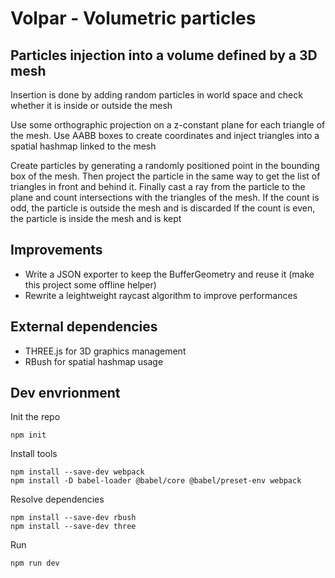 # Volpar - Volumetric particles
## Particles injection into a volume defined by a 3D mesh

Insertion is done by adding random particles in world space and check whether it is inside or outside the mesh

Use some orthographic projection on a z-constant plane for each triangle of the mesh. Use AABB boxes to create coordinates and inject triangles into a spatial hashmap linked to the mesh

Create particles by generating a randomly positioned point in the bounding box of the mesh. Then project the particle in the same way to get the list of triangles in front and behind it.
Finally cast a ray from the particle to the plane and count intersections with the triangles of the mesh.
If the count is odd, the particle is outside the mesh and is discarded
If the count is even, the particle is inside the mesh and is kept


## Improvements
+ Write a JSON exporter to keep the BufferGeometry and reuse it (make this project some offline helper)
+ Rewrite a leightweight raycast algorithm to improve performances


## External dependencies
- THREE.js for 3D graphics management
- RBush for spatial hashmap usage



## Dev envrionment
Init the repo

```
npm init
```

Install tools

```
npm install --save-dev webpack
npm install -D babel-loader @babel/core @babel/preset-env webpack
```

Resolve dependencies

```
npm install --save-dev rbush
npm install --save-dev three
```

Run

```
npm run dev
```
